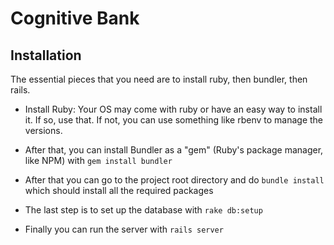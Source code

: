 # Cognitive Bank

## Installation

The essential pieces that you need are to install ruby, then bundler, then rails.
 
* Install Ruby: Your OS may come with ruby or have an easy way to install it. If so, use that. If not, you can use something like rbenv to manage the versions.
 
* After that, you can install Bundler as a "gem" (Ruby's package manager, like NPM) with `gem install bundler`
 
* After that you can go to the project root directory and do `bundle install` which should install all the required packages
 
* The last step is to set up the database with `rake db:setup`
 
* Finally you can run the server with `rails server`